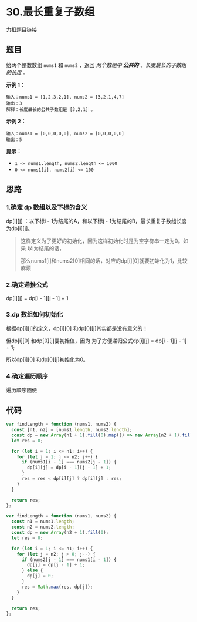 # 30.最长重复子数组

[力扣题目链接](https://leetcode.cn/problems/maximum-length-of-repeated-subarray/)

## 题目

给两个整数数组 `nums1` 和 `nums2` ，返回 *两个数组中 **公共的** 、长度最长的子数组的长度* 。

**示例 1：**

```
输入：nums1 = [1,2,3,2,1], nums2 = [3,2,1,4,7]
输出：3
解释：长度最长的公共子数组是 [3,2,1] 。
```

**示例 2：**

```
输入：nums1 = [0,0,0,0,0], nums2 = [0,0,0,0,0]
输出：5
```

**提示：**

- `1 <= nums1.length, nums2.length <= 1000`
- `0 <= nums1[i], nums2[i] <= 100`

## 思路

### 1.确定 dp 数组以及下标的含义

dp\[i][j] ：以下标i - 1为结尾的A，和以下标j - 1为结尾的B，最长重复子数组长度为dp\[i][j]。

> 这样定义为了更好的初始化，因为这样初始化时是为空字符串一定为0。如果 以i为结尾的话，
>
> 那么nums1[i]和nums2[0]相同的话，对应的dp\[i][0]就要初始化为1，比较麻烦

### 2.确定递推公式

dp\[i][j] = dp\[i - 1][j - 1] + 1

### 3.dp 数组如何初始化

根据dp\[i][j]的定义，dp\[i][0] 和dp\[0][j]其实都是没有意义的！

但dp\[i][0] 和dp\[0][j]要初始值，因为 为了方便递归公式dp\[i][j] = dp\[i - 1][j - 1] + 1;

所以dp\[i][0] 和dp\[0][j]初始化为0。

### 4.确定遍历顺序

遍历顺序随便

## 代码

~~~js
var findLength = function (nums1, nums2) {
  const [n1, n2] = [nums1.length, nums2.length];
  const dp = new Array(n1 + 1).fill(0).map(() => new Array(n2 + 1).fill(0));
  let res = 0;

  for (let i = 1; i <= n1; i++) {
    for (let j = 1; j <= n2; j++) {
      if (nums1[i - 1] === nums2[j - 1]) {
        dp[i][j] = dp[i - 1][j - 1] + 1;
      }
      res = res < dp[i][j] ? dp[i][j] : res;
    }
  }

  return res;
};
~~~

~~~js
var findLength = function (nums1, nums2) {
  const n1 = nums1.length;
  const n2 = nums2.length;
  const dp = new Array(n2 + 1).fill(0);
  let res = 0;

  for (let i = 1; i <= n1; i++) {
    for (let j = n2; j > 0; j--) {
      if (nums2[j - 1] === nums1[i - 1]) {
        dp[j] = dp[j - 1] + 1;
      } else {
        dp[j] = 0;
      }
      res = Math.max(res, dp[j]);
    }
  }

  return res;
};
~~~

